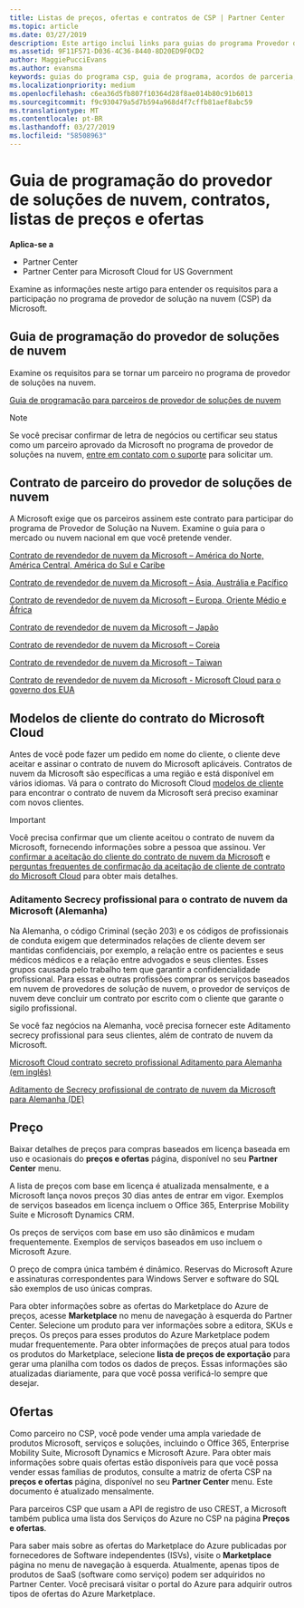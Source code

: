 ```yaml
---
title: Listas de preços, ofertas e contratos de CSP | Partner Center
ms.topic: article
ms.date: 03/27/2019
description: Este artigo inclui links para guias do programa Provedor de Soluções na Nuvem, contratos de parceiro, contratos do cliente, listas de preços e ofertas.
ms.assetid: 9F11F571-D036-4C36-8440-8D20ED9F0CD2
author: MaggiePucciEvans
ms.author: evansma
keywords: guias do programa csp, guia de programa, acordos de parceria, contrato do cliente, listas de preço, ofertas
ms.localizationpriority: medium
ms.openlocfilehash: c6ea36d5fb807f10364d28f8ae014b80c91b6013
ms.sourcegitcommit: f9c930479a5d7b594a968d4f7cffb81aef8abc59
ms.translationtype: MT
ms.contentlocale: pt-BR
ms.lasthandoff: 03/27/2019
ms.locfileid: "58508963"
---
```

# <a name="cloud-solution-provider-program-guide-agreements-price-lists-and-offers"></a>Guia de programação do provedor de soluções de nuvem, contratos, listas de preços e ofertas

**Aplica-se a**

-  Partner Center
-  Partner Center para Microsoft Cloud for US Government


Examine as informações neste artigo para entender os requisitos para a participação no programa de provedor de solução na nuvem (CSP) da Microsoft.

## <a name="cloud-solution-provider-program-guide"></a>Guia de programação do provedor de soluções de nuvem

Examine os requisitos para se tornar um parceiro no programa de provedor de soluções na nuvem.

[Guia de programação para parceiros de provedor de soluções de nuvem](https://go.microsoft.com/fwlink/p/?LinkId=617100)

>[!Note]
>Se você precisar confirmar de letra de negócios ou certificar seu status como um parceiro aprovado da Microsoft no programa de provedor de soluções na nuvem, [entre em contato com o suporte](https://partner.microsoft.com/pcv/servicerequests/create) para solicitar um.

## <a name="cloud-solution-provider-partner-agreement"></a>Contrato de parceiro do provedor de soluções de nuvem

A Microsoft exige que os parceiros assinem este contrato para participar do programa de Provedor de Solução na Nuvem. Examine o guia para o mercado ou nuvem nacional em que você pretende vender.

[Contrato de revendedor de nuvem da Microsoft – América do Norte, América Central, América do Sul e Caribe](https://download.microsoft.com/download/2/C/8/2C8CAC17-FCE7-4F51-9556-4D77C7022DF5/MCRA2018_AOC_ENG_Sep2018_CR.pdf)

[Contrato de revendedor de nuvem da Microsoft – Ásia, Austrália e Pacífico](https://download.microsoft.com/download/2/C/8/2C8CAC17-FCE7-4F51-9556-4D77C7022DF5/MCRA2018_APOC_ENG_Mar2019_CR.pdf)

[Contrato de revendedor de nuvem da Microsoft – Europa, Oriente Médio e África](https://download.microsoft.com/download/2/C/8/2C8CAC17-FCE7-4F51-9556-4D77C7022DF5/MCRA2018_EOC_ENG_Sep2018_CR.pdf)

[Contrato de revendedor de nuvem da Microsoft – Japão](https://download.microsoft.com/download/2/C/8/2C8CAC17-FCE7-4F51-9556-4D77C7022DF5/MCRA2018_JPN_ENG_Sep2018_CR.pdf)

[Contrato de revendedor de nuvem da Microsoft – Coreia](https://download.microsoft.com/download/2/C/8/2C8CAC17-FCE7-4F51-9556-4D77C7022DF5/MCRA2018_KOR_ENG_Sep2018_CR.pdf)

[Contrato de revendedor de nuvem da Microsoft – Taiwan](https://download.microsoft.com/download/2/C/8/2C8CAC17-FCE7-4F51-9556-4D77C7022DF5/MCRA2018_TAI_ENG_Sep2018_CR.pdf)

[Contrato de revendedor de nuvem da Microsoft - Microsoft Cloud para o governo dos EUA](https://download.microsoft.com/download/2/C/8/2C8CAC17-FCE7-4F51-9556-4D77C7022DF5/MCRA2018_AOC_USGCC_ENG_Feb2019_CR.pdf)

## <a name="microsoft-cloud-agreement-customer-templates"></a>Modelos de cliente do contrato do Microsoft Cloud

Antes de você pode fazer um pedido em nome do cliente, o cliente deve aceitar e assinar o contrato de nuvem do Microsoft aplicáveis. Contratos de nuvem da Microsoft são específicas a uma região e está disponível em vários idiomas. Vá para o contrato do Microsoft Cloud [modelos de cliente](agreements.md) para encontrar o contrato de nuvem da Microsoft será preciso examinar com novos clientes.

>[!IMPORTANT]
>Você precisa confirmar que um cliente aceitou o contrato de nuvem da Microsoft, fornecendo informações sobre a pessoa que assinou. Ver [confirmar a aceitação do cliente do contrato de nuvem da Microsoft](confirm-consent.md) e [perguntas frequentes de confirmação da aceitação de cliente de contrato do Microsoft Cloud](confirm-consent-faq.md) para obter mais detalhes.

### <a name="professional-secrecy-amendment-to-the-microsoft-cloud-agreement-germany"></a>Aditamento Secrecy profissional para o contrato de nuvem da Microsoft (Alemanha)

Na Alemanha, o código Criminal (seção 203) e os códigos de profissionais de conduta exigem que determinados relações de cliente devem ser mantidas confidenciais, por exemplo, a relação entre os pacientes e seus médicos médicos e a relação entre advogados e seus clientes. Esses grupos causada pelo trabalho tem que garantir a confidencialidade profissional. Para essas e outras profissões comprar os serviços baseados em nuvem de provedores de solução de nuvem, o provedor de serviços de nuvem deve concluir um contrato por escrito com o cliente que garante o sigilo profissional.

Se você faz negócios na Alemanha, você precisa fornecer este Aditamento secrecy profissional para seus clientes, além de contrato de nuvem da Microsoft.

[Microsoft Cloud contrato secreto profissional Aditamento para Alemanha (em inglês)](https://go.microsoft.com/fwlink/?linkid=2030827&clcid=0x409)

[Aditamento de Secrecy profissional de contrato de nuvem da Microsoft para Alemanha (DE)](https://go.microsoft.com/fwlink/?linkid=2030827&clcid=0x407)

## <a name="pricing"></a>Preço

Baixar detalhes de preços para compras baseados em licença baseada em uso e ocasionais do **preços e ofertas** página, disponível no seu **Partner Center** menu.

A lista de preços com base em licença é atualizada mensalmente, e a Microsoft lança novos preços 30 dias antes de entrar em vigor. Exemplos de serviços baseados em licença incluem o Office 365, Enterprise Mobility Suite e Microsoft Dynamics CRM. 

Os preços de serviços com base em uso são dinâmicos e mudam frequentemente. Exemplos de serviços baseados em uso incluem o Microsoft Azure.

O preço de compra única também é dinâmico. Reservas do Microsoft Azure e assinaturas correspondentes para Windows Server e software do SQL são exemplos de uso únicas compras.

Para obter informações sobre as ofertas do Marketplace do Azure de preços, acesse **Marketplace** no menu de navegação à esquerda do Partner Center. Selecione um produto para ver informações sobre a editora, SKUs e preços. Os preços para esses produtos do Azure Marketplace podem mudar frequentemente. Para obter informações de preços atual para todos os produtos do Marketplace, selecione **lista de preços de exportação** para gerar uma planilha com todos os dados de preços. Essas informações são atualizadas diariamente, para que você possa verificá-lo sempre que desejar.

## <a name="offers"></a>Ofertas

Como parceiro no CSP, você pode vender uma ampla variedade de produtos Microsoft, serviços e soluções, incluindo o Office 365, Enterprise Mobility Suite, Microsoft Dynamics e Microsoft Azure. Para obter mais informações sobre quais ofertas estão disponíveis para que você possa vender essas famílias de produtos, consulte a matriz de oferta CSP na **preços e ofertas** página, disponível no seu **Partner Center** menu. Este documento é atualizado mensalmente.

Para parceiros CSP que usam a API de registro de uso CREST, a Microsoft também publica uma lista dos Serviços do Azure no CSP na página **Preços e ofertas**.

Para saber mais sobre as ofertas do Marketplace do Azure publicadas por fornecedores de Software independentes (ISVs), visite o **Marketplace** página no menu de navegação à esquerda. Atualmente, apenas tipos de produtos de SaaS (software como serviço) podem ser adquiridos no Partner Center. Você precisará visitar o portal do Azure para adquirir outros tipos de ofertas do Azure Marketplace.
